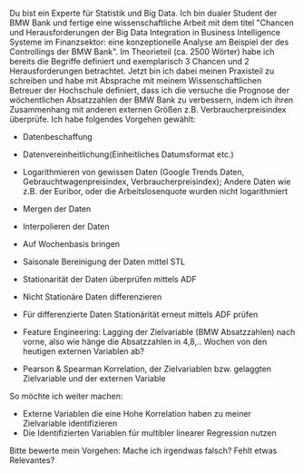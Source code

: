 Du bist ein Experte für Statistik und Big Data. Ich bin dualer Student der BMW Bank und fertige eine wissenschaftliche Arbeit mit dem titel "Chancen und Herausforderungen der Big Data Integration in Business Intelligence Systeme im Finanzsektor: eine konzeptionelle Analyse am Beispiel der des Controllings der BMW Bank". Im Theorieteil (ca. 2500 Wörter) habe ich bereits die Begriffe definiert und exemplarisch 3 Chancen und 2 Herausforderungen betrachtet. Jetzt bin ich dabei meinen Praxisteil zu schreiben und habe mit Absprache mit meinem Wissenschaftlichen Betreuer der Hochschule definiert, dass ich die versuche die Prognose der wöchentlichen Absatzzahlen der BMW Bank zu verbessern, indem ich ihren Zusammenhang mit anderen externen Größen z.B. Verbraucherpreisindex überprüfe. Ich habe folgendes Vorgehen gewählt:

- Datenbeschaffung
- Datenvereinheitlichung(Einheitliches Datumsformat etc.)
- Logarithmieren von gewissen Daten (Google Trends Daten, Gebrauchtwagenpreisindex, Verbraucherpreisindex); Andere Daten wie z.B. der Euribor, oder die Arbeitslosenquote wurden nicht logarithmiert

- Mergen der Daten
- Interpolieren der Daten
- Auf Wochenbasis bringen
- Saisonale Bereinigung der Daten mittel STL
- Stationarität der Daten überprüfen mittels ADF
- Nicht Stationäre Daten differenzieren
- Für differenzierte Daten Stationärität erneut mittels ADF prüfen
- Feature Engineering: Lagging der Zielvariable (BMW Absatzzahlen) nach vorne, also wie hänge die Absatzzahlen in 4,8,.. Wochen von den heutigen externen Variablen ab?
- Pearson & Spearman Korrelation, der Zielvariablen bzw. gelaggten Zielvariable und der externen Variable



So möchte ich weiter machen: 
- Externe Variablen die eine Hohe Korrelation haben zu meiner Zielvariable identifizieren
- Die Identifizierten Variablen für multibler linearer Regression nutzen 



Bitte bewerte mein Vorgehen: Mache ich irgendwas falsch? Fehlt etwas Relevantes? 